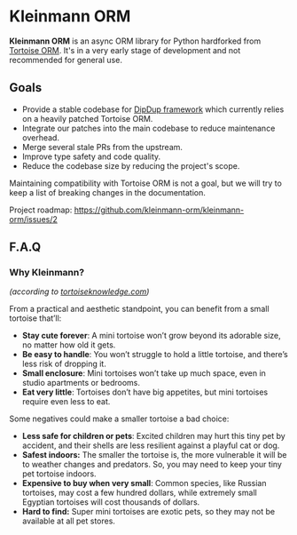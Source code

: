# Kleinmann ORM

**Kleinmann ORM** is an async ORM library for Python hardforked from [Tortoise ORM](https://github.com/tortoise/tortoise-orm). It's in a very early stage of development and not recommended for general use.

## Goals

- Provide a stable codebase for [DipDup framework](https://github.com/dipdup-io/dipdup) which currently relies on a heavily patched Tortoise ORM.
- Integrate our patches into the main codebase to reduce maintenance overhead.
- Merge several stale PRs from the upstream.
- Improve type safety and code quality.
- Reduce the codebase size by reducing the project's scope.

Maintaining compatibility with Tortoise ORM is not a goal, but we will try to keep a list of breaking changes in the documentation.

Project roadmap: https://github.com/kleinmann-orm/kleinmann-orm/issues/2

## F.A.Q

### Why Kleinmann?

_(according to [tortoiseknowledge.com](https://www.tortoiseknowledge.com/what-tortoises-stay-small-forever/))_

From a practical and aesthetic standpoint, you can benefit from a small tortoise that’ll:

- **Stay cute forever**: A mini tortoise won’t grow beyond its adorable size, no matter how old it gets.
- **Be easy to handle**: You won’t struggle to hold a little tortoise, and there’s less risk of dropping it.
- **Small enclosure**: Mini tortoises won’t take up much space, even in studio apartments or bedrooms.
- **Eat very little**: Tortoises don’t have big appetites, but mini tortoises require even less to eat.

Some negatives could make a smaller tortoise a bad choice:

- **Less safe for children or pets**: Excited children may hurt this tiny pet by accident, and their shells are less resilient against a playful cat or dog.
- **Safest indoors:** The smaller the tortoise is, the more vulnerable it will be to weather changes and predators. So, you may need to keep your tiny pet tortoise indoors.
- **Expensive to buy when very small**: Common species, like Russian tortoises, may cost a few hundred dollars, while extremely small Egyptian tortoises will cost thousands of dollars.
- **Hard to find:** Super mini tortoises are exotic pets, so they may not be available at all pet stores.
